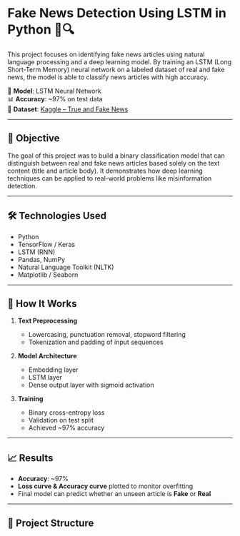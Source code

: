 # Fake News Detection Using LSTM in Python 📰🔍

This project focuses on identifying fake news articles using natural language processing and a deep learning model. By training an LSTM (Long Short-Term Memory) neural network on a labeled dataset of real and fake news, the model is able to classify news articles with high accuracy.

🧠 **Model**: LSTM Neural Network  
📊 **Accuracy**: ~97% on test data  
📄 **Dataset**: [Kaggle – True and Fake News](https://www.kaggle.com/code/yossefmohammed/true-and-fake-news-lstm-accuracy-97-90)

---

## 🚀 Objective

The goal of this project was to build a binary classification model that can distinguish between real and fake news articles based solely on the text content (title and article body). It demonstrates how deep learning techniques can be applied to real-world problems like misinformation detection.

---

## 🛠️ Technologies Used

- Python
- TensorFlow / Keras
- LSTM (RNN)
- Pandas, NumPy
- Natural Language Toolkit (NLTK)
- Matplotlib / Seaborn

---

## 🔧 How It Works

1. **Text Preprocessing**
   - Lowercasing, punctuation removal, stopword filtering
   - Tokenization and padding of input sequences

2. **Model Architecture**
   - Embedding layer
   - LSTM layer
   - Dense output layer with sigmoid activation

3. **Training**
   - Binary cross-entropy loss
   - Validation on test split
   - Achieved ~97% accuracy

---

## 📈 Results

- **Accuracy**: ~97%  
- **Loss curve & Accuracy curve** plotted to monitor overfitting  
- Final model can predict whether an unseen article is **Fake** or **Real**

---

## 📂 Project Structure


